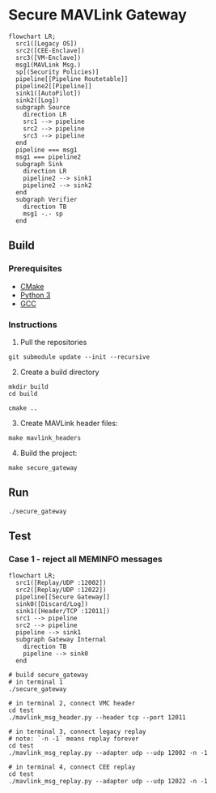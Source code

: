 # Secure MAVLink Gateway

```mermaid
flowchart LR;
  src1([Legacy OS])
  src2([CEE-Enclave])
  src3([VM-Enclave])
  msg1(MAVLink Msg.)
  sp[(Security Policies)]
  pipeline[[Pipeline Routetable]]
  pipeline2[[Pipeline]]
  sink1([AutoPilot])
  sink2([Log])
  subgraph Source
    direction LR
    src1 --> pipeline
    src2 --> pipeline
    src3 --> pipeline
  end
  pipeline === msg1
  msg1 === pipeline2
  subgraph Sink
    direction LR
    pipeline2 --> sink1
    pipeline2 --> sink2
  end
  subgraph Verifier
    direction TB
    msg1 -.- sp
  end
```

## Build

### Prerequisites

* [CMake](https://cmake.org/)
* [Python 3](https://www.python.org/)
* [GCC](https://gcc.gnu.org/)

### Instructions

1. Pull the repositories
```shell
git submodule update --init --recursive
```

2. Create a build directory
```shell
mkdir build
cd build

cmake ..
```

3. Create MAVLink header files:
```shell
make mavlink_headers
```

4. Build the project:
```shell
make secure_gateway
```

## Run

```shell
./secure_gateway
```

## Test

### Case 1 - reject all MEMINFO messages

```mermaid
flowchart LR;
  src1([Replay/UDP :12002])
  src2([Replay/UDP :12022])
  pipeline[[Secure Gateway]]
  sink0([Discard/Log])
  sink1([Header/TCP :12011])
  src1 --> pipeline
  src2 --> pipeline
  pipeline --> sink1
  subgraph Gateway Internal
    direction TB
    pipeline --> sink0
  end
```


```shell
# build secure_gateway
# in terminal 1
./secure_gateway

# in terminal 2, connect VMC header
cd test
./mavlink_msg_header.py --header tcp --port 12011

# in terminal 3, connect legacy replay
# note: `-n -1` means replay forever
cd test
./mavlink_msg_replay.py --adapter udp --udp 12002 -n -1

# in terminal 4, connect CEE replay
cd test
./mavlink_msg_replay.py --adapter udp --udp 12022 -n -1
```

